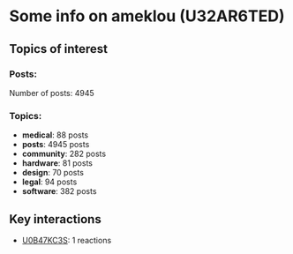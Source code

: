 # Some info on ameklou (U32AR6TED)


## Topics of interest

### Posts: 

Number of posts: 4945

### Topics:

* __medical__: 88 posts
* __posts__: 4945 posts
* __community__: 282 posts
* __hardware__: 81 posts
* __design__: 70 posts
* __legal__: 94 posts
* __software__: 382 posts

## Key interactions 

* [U0B47KC3S](./U0B47KC3S.md): 1 reactions

